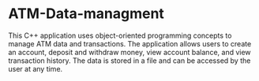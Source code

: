 # ATM-Data-managment
This C++ application uses object-oriented programming concepts to manage ATM data and transactions. The application allows users to create an account, deposit and withdraw money, view account balance, and view transaction history. The data is stored in a file and can be accessed by the user at any time.

